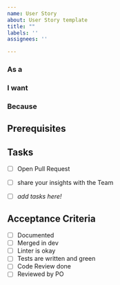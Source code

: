 ```yaml
---
name: User Story
about: User Story template
title: ""
labels: ''
assignees: ''

---
```


### As a


### I want


### Because


## Prerequisites


## Tasks
- [ ] Open Pull Request
- [ ] share your insights with the Team
- [ ] _add tasks here!_



## Acceptance Criteria
- [ ] Documented
- [ ] Merged in dev
- [ ] Linter is okay
- [ ] Tests are written and green
- [ ] Code Review done
- [ ] Reviewed by PO
